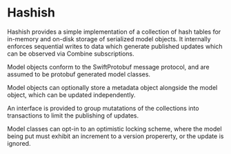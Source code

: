 # Hashish

Hashish provides a simple implementation of a collection of hash tables for in-memory and on-disk storage of serialized model objects. It internally enforces sequential writes to data which generate published updates which can be observed via Combine subscriptions. 

Model objects conform to the SwiftProtobuf message protocol, and are assumed to be protobuf generated model classes.  

Model objects can optionally store a metadata object alongside the model object, which can be updated independently. 

An interface is provided to group mutatations of the collections into transactions to limit the publishing of updates.   

Model classes can opt-in to an optimistic locking scheme, where the model being put must exhibit an increment to a version propererty, or the update is ignored.
